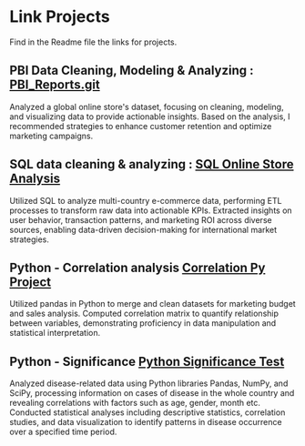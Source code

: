 # Link Projects
Find in the Readme file the links for projects.

## PBI Data Cleaning, Modeling & Analyzing : [PBI_Reports.git](https://github.com/KloNdou/PBI-Reports-Clients-.git)
Analyzed a global online store's dataset, focusing on cleaning, modeling, and visualizing data to provide actionable insights. 
Based on the analysis, I recommended strategies to enhance customer retention and optimize marketing campaigns.


## SQL data cleaning & analyzing : [SQL Online Store Analysis](https://github.com/KloNdou/SQL-Online-Store-Analysis)
Utilized SQL to analyze multi-country e-commerce data, performing ETL processes to transform raw data into actionable KPIs.
Extracted insights on user behavior, transaction patterns, and marketing ROI across diverse sources, enabling data-driven decision-making for international market strategies.

## Python - Correlation analysis [Correlation Py Project](https://github.com/KloNdou/Correlation-Py-Project)
Utilized pandas in Python to merge and clean datasets for marketing budget and sales analysis. 
Computed correlation matrix to quantify relationship between variables, demonstrating proficiency in data manipulation and statistical interpretation.

## Python - Significance [Python Significance Test](https://github.com/KloNdou/Python_Significance_test_)
Analyzed disease-related data using Python libraries Pandas, NumPy, and SciPy, processing information on cases of disease in the whole country and revealing correlations with factors such as age, gender, month etc.
Conducted statistical analyses including descriptive statistics, correlation studies, and data visualization to identify patterns in disease occurrence over a specified time period.
